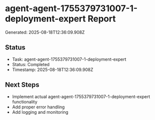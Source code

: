 # agent-agent-1755379731007-1-deployment-expert Report

Generated: 2025-08-18T12:36:09.908Z

## Status
- Task: agent-agent-1755379731007-1-deployment-expert
- Status: Completed
- Timestamp: 2025-08-18T12:36:09.908Z

## Next Steps
- Implement actual agent-agent-1755379731007-1-deployment-expert functionality
- Add proper error handling
- Add logging and monitoring
